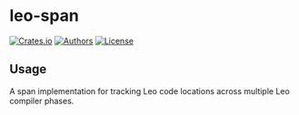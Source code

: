 # leo-span

[![Crates.io](https://img.shields.io/crates/v/leo-ast.svg?color=neon)](https://crates.io/crates/leo-span)
[![Authors](https://img.shields.io/badge/authors-Aleo-orange.svg)](../AUTHORS)
[![License](https://img.shields.io/badge/License-GPLv3-blue.svg)](./LICENSE.md)

## Usage

A span implementation for tracking Leo code locations across multiple Leo compiler phases.